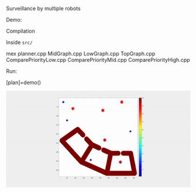 
Surveillance by multiple robots

Demo:

Compilation

Inside `src/`

mex planner.cpp MidGraph.cpp LowGraph.cpp TopGraph.cpp  ComparePriorityLow.cpp ComparePriorityMid.cpp ComparePriorityHigh.cpp

Run:

[plan]=demo()

![](demo.gif)
